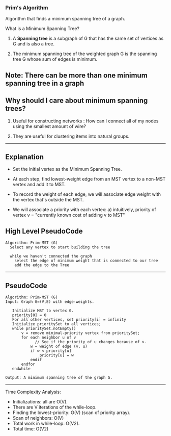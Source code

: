 ### Prim's Algorithm

Algorithm that finds a minimum spanning tree of a graph.

What is a Minimum Spanning Tree?

1. A **Spanning tree** is a subgraph of G that has the same set of vertices as G and is also a tree.

2. The minimum spanning tree of the weighted graph G is the spanning tree G whose sum of edges is minimum.

## Note: There can be more than one minimum spanning tree in a graph

## Why should I care about minimum spanning trees?

1. Useful for constructing networks : How can I connect all of my nodes using the smallest amount of wire?

2. They are useful for clustering items into natural groups.

---

## Explanation

- Set the initial vertex as the Minimum Spanning Tree.

- At each step, find lowest-weight edge from an MST vertex to a non-MST vertex and add it to MST.

- To record the weight of each edge, we will associate edge weight with the vertex that's outside the MST.

- We will associate a priority with each vertex:
  a) intuitively, priority of vertex v = "currently known cost of adding v to MST"

## High Level PseudoCode

```
Algorithm: Prim-MST (G)
  Select any vertex to start building the tree

  while we haven't connected the graph
    select the edge of minimum weight that is connected to our tree
    add the edge to the Tree
```

---

## PseudoCode

```
Algorithm: Prim-MST (G)
Input: Graph G=(V,E) with edge-weights.

   Initialize MST to vertex 0.
   priority[0] = 0
   For all other vertices, set priority[i] = infinity
   Initialize prioritySet to all vertices;
   while prioritySet.notEmpty()
       v = remove minimal-priority vertex from prioritySet;
       for each neighbor u of v
             // See if the priority of u changes because of v.
           w = weight of edge (v, u)
           if w < priority[u]
               priority[u] = w
           endif
       endfor
   endwhile

Output: A minimum spanning tree of the graph G.
```

---

Time Complexity Analysis:

- Initializations: all are O(V).
- There are V iterations of the while-loop.
- Finding the lowest-priority: O(V) (scan of priority array).
- Scan of neighbors: O(V)
- Total work in while-loop: O(V2).
- Total time: O(V2)
